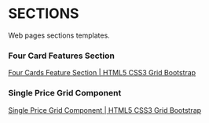 # SECTIONS
Web pages sections templates.  
### Four Card Features Section  
<a href="https://syr1ken.github.io/web/Four Card Features Section/"> Four Cards Feature Section | HTML5 CSS3 Grid Bootstrap</a>  
### Single Price Grid Component
<a href="https://syr1ken.github.io/web/Single Price Grid Component/"> Single Price Grid Component | HTML5 CSS3 Grid Bootstrap</a>  